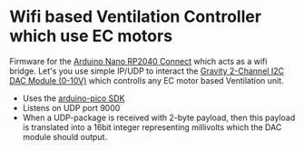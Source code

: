 # Wifi based Ventilation Controller which use EC motors

Firmware for the [Arduino Nano RP2040 Connect](https://store.arduino.cc/products/arduino-nano-rp2040-connect) which acts as a wifi bridge. Let's you
use simple IP/UDP to interact the [Gravity 2-Channel I2C DAC Module (0-10V)](https://www.dfrobot.com/product-2613.html) which controlls any
EC motor based Ventilation unit.

- Uses the [arduino-pico SDK](https://arduino-pico.readthedocs.io/en/latest/)
- Listens on UDP port 9000
- When a UDP-package is received with 2-byte payload, then this payload is translated 
  into a 16bit integer representing millivolts which the DAC module should output.

